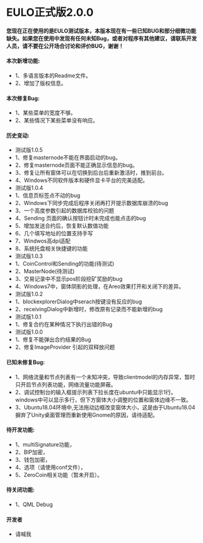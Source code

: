 <h1>EULO正式版2.0.0</h1>

<h4>您现在正在使用的是EULO测试版本，本版本现在有一些已知BUG和部分细微功能缺失。如果您在使用中发现有任何未知Bug，或者对程序有其他建议，请联系开发人员，请不要在公开场合讨论和评价BUG，谢谢！</h4>

<h4>本次新增功能:</h4>
<ul>
<li>1、多语言版本的Readme文件。</li>
<li>2、增加了版权信息。</li>
</ul>

<h4>本次修复Bug:</h4>
<ul>
<li>1、某些菜单的宽度不够。</li>
<li>2、某些情况下某些菜单没有响应。</li>
</ul>

<h4>历史变动:</h4>
<ul>
<li>测试版1.0.5</li>
<li>1、修复masternode不能在界面启动的bug。</li>
<li>2、修复masternode页面不能正确显示信息的bug。</li>
<li>3、修复让所有窗体可以在切换到后台后重新激活时，推到前台。</li>
<li>4、Windows不同软件版本和硬件显卡平台的完美适配。</li>
<li>测试版1.0.4</li>
<li>1、信息页标签点不动的bug</li>
<li>2、Windows下同步完成后程序关闭再打开提示数据库崩溃的bug</li>
<li>3、一个高度参数引起的数据库校验的问题</li>
<li>4、Sending 页面的确认按钮计时未完成也能点击的bug</li>
<li>5、增加发送合约后，恢复默认数值功能</li>
<li>6、几个填写地址的位置支持手写</li>
<li>7、Windwos高dpi适配</li>
<li>8、系统托盘相关快捷键的功能</li>
<li>测试版1.0.3</li>
<li>1、CoinControl和Sending的功能(待测试)</li>
<li>2、MasterNode(待测试)</li>
<li>3、交易记录中不显示pos阶段挖矿奖励的bug</li>
<li>4、Windows7中，窗体阴影的处理，在Areo效果打开和关闭下的差异。</li>
<li>测试版1.0.2</li>
<li>1、blockexplorerDialog中serach按键没有反应的bug</li>
<li>2、receivingDialog中新增时，修改原有记录而不能新增的bug</li>
<li>测试版1.0.1</li>
<li>1、修复合约在某种情况下执行出错的Bug</li>
<li>测试版1.0.0</li>
<li>1、修复不能弹出合约结果的Bug</li>
<li>2、修复ImageProvider 引起的双释放问题</li>
</ul>

<h4>已知未修复Bug:</h4>
<ul>
<li>1、网络流量和节点列表有一个未知冲突，导致clientmodel的内存异常，暂时只开启节点列表功能，网络流量功能屏蔽。</li>
<li>2、调试控制台的输入框提示列表下拉长度在ubuntu中只能显示1行。windows中可以显示多行，但下方窗体大小调整的位置和窗体边缘不一致。</li>
<li>3、Ubuntu18.04环境中,无法拖动边框改变窗体大小，这是由于Ubuntu18.04摒弃了Unity桌面管理而重新使用Gnome的原因，请待适配。</li>
</ul>

<h4>待开发功能:</h4>
<ul>
<li>1、multiSignature功能，</li>
<li>2、BIP加密，</li>
<li>3、钱包加密，</li>
<li>4、选项（请使用conf文件），</li>
<li>5、ZeroCoin相关功能（暂未开启）。</li>
</ul>

<h4>待关闭功能:</h4>
<ul>
<li>1、QML Debug</li>
</ul>

<h4>开发者</h4>
<ul>
<li>请喊我</li>
</ul>
